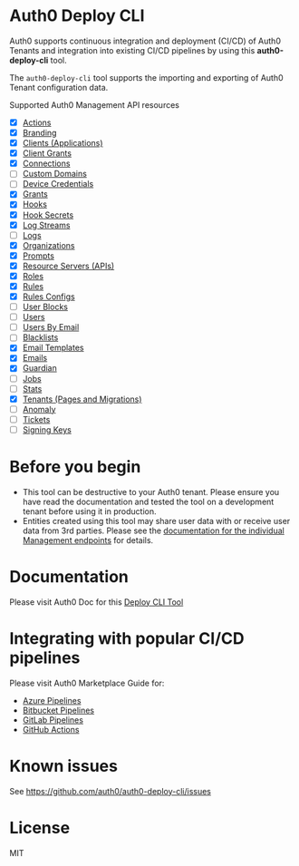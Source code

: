 # Auth0 Deploy CLI

Auth0 supports continuous integration and deployment (CI/CD) of Auth0 Tenants and integration into existing CI/CD pipelines by using this **auth0-deploy-cli** tool.

The `auth0-deploy-cli` tool supports the importing and exporting of Auth0 Tenant configuration data.

Supported Auth0 Management API resources

- [x] [Actions](https://auth0.com/docs/api/management/v2/#!/Actions/get_actions)
- [x] [Branding](https://auth0.com/docs/api/management/v2/#!/Branding/get_branding)
- [x] [Clients (Applications)](https://auth0.com/docs/api/management/v2#!/Clients/get_clients)
- [x] [Client Grants](https://auth0.com/docs/api/management/v2#!/Client_Grants/get_client_grants)
- [x] [Connections](https://auth0.com/docs/api/management/v2#!/Connections/get_connections)
- [ ] [Custom Domains](https://auth0.com/docs/api/management/v2#!/Custom_Domains/get_custom_domains)
- [ ] [Device Credentials](https://auth0.com/docs/api/management/v2#!/Device_Credentials/get_device_credentials)
- [x] [Grants](https://auth0.com/docs/api/management/v2#!/Grants/get_grants)
- [x] [Hooks](https://auth0.com/docs/api/management/v2#!/Hooks/get_hooks)
- [x] [Hook Secrets](https://auth0.com/docs/api/management/v2/#!/Hooks/get_secrets)
- [x] [Log Streams](https://auth0.com/docs/api/management/v2#!/Log_Streams/get_log_streams)
- [ ] [Logs](https://auth0.com/docs/api/management/v2#!/Logs/get_logs)
- [x] [Organizations](https://auth0.com/docs/api/management/v2#!/Organizations/get_organizations)
- [x] [Prompts](https://auth0.com/docs/api/management/v2#!/Prompts/get_prompts)
- [x] [Resource Servers (APIs)](https://auth0.com/docs/api/management/v2#!/Resource_Servers/get_resource_servers)
- [x] [Roles](https://auth0.com/docs/api/management/v2#!/Roles)
- [x] [Rules](https://auth0.com/docs/api/management/v2#!/Rules/get_rules)
- [x] [Rules Configs](https://auth0.com/docs/api/management/v2#!/Rules_Configs/get_rules_configs)
- [ ] [User Blocks](https://auth0.com/docs/api/management/v2#!/User_Blocks/get_user_blocks)
- [ ] [Users](https://auth0.com/docs/api/management/v2#!/Users/get_users)
- [ ] [Users By Email](https://auth0.com/docs/api/management/v2#!/Users_By_Email/get_users_by_email)
- [ ] [Blacklists](https://auth0.com/docs/api/management/v2#!/Blacklists/get_tokens)
- [x] [Email Templates](https://auth0.com/docs/api/management/v2#!/Email_Templates/get_email_templates_by_templateName)
- [x] [Emails](https://auth0.com/docs/api/management/v2#!/Emails/get_provider)
- [x] [Guardian](https://auth0.com/docs/api/management/v2#!/Guardian/get_factors)
- [ ] [Jobs](https://auth0.com/docs/api/management/v2#!/Jobs/get_jobs_by_id)
- [ ] [Stats](https://auth0.com/docs/api/management/v2#!/Stats/get_active_users)
- [x] [Tenants (Pages and Migrations)](https://auth0.com/docs/api/management/v2#!/Tenants/get_settings)
- [ ] [Anomaly](https://auth0.com/docs/api/management/v2#!/Anomaly/get_ips_by_id)
- [ ] [Tickets](https://auth0.com/docs/api/management/v2#!/Tickets/post_email_verification)
- [ ] [Signing Keys](https://auth0.com/docs/api/management/v2#!/Keys/get_signing_keys)

# Before you begin

- This tool can be destructive to your Auth0 tenant. Please ensure you have read the documentation and tested the tool on a development tenant before using it in production.
- Entities created using this tool may share user data with or receive user data from 3rd parties. Please see the [documentation for the individual Management endpoints](https://auth0.com/docs/api/management/v2) for details.

# Documentation

Please visit Auth0 Doc for this [Deploy CLI Tool](https://auth0.com/docs/deploy/deploy-cli-tool)

# Integrating with popular CI/CD pipelines

Please visit Auth0 Marketplace Guide for:

- [Azure Pipelines](https://marketplace.auth0.com/integrations/azure-pipeline)
- [Bitbucket Pipelines](https://marketplace.auth0.com/integrations/bitbucket-pipeline)
- [GitLab Pipelines](https://marketplace.auth0.com/integrations/gitlab-pipeline)
- [GitHub Actions](https://marketplace.auth0.com/integrations/github-actions)

# Known issues

See https://github.com/auth0/auth0-deploy-cli/issues

# License

MIT
